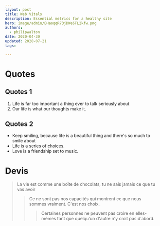 ```yaml
---
layout: post
title: Web Vitals
description: Essential metrics for a healthy site
hero: image/admin/BHaoqqR73jDWe6FL2kfw.png
authors:
  - philipwalton
date: 2020-04-30
updated: 2020-07-21
tags:

---
```


# Quotes

## Quotes 1

1. Life is far too important a thing ever to talk seriously about
2. Our life is what our thoughts make it.

## Quotes 2
- Keep smiling, because life is a beautiful thing and there's so much to smile about
- Life is a series of choices.
- Love is a friendship set to music.

# Devis

> La vie est comme une boîte de chocolats, tu ne sais jamais ce que tu vas avoir
>
> > Ce ne sont pas nos capacités qui montrent ce que nous sommes vraiment. C'est nos choix.
> >
> > > Certaines personnes ne peuvent pas croire en elles-mêmes tant que quelqu'un d'autre n'y croit pas d'abord.
